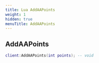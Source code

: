 ```yaml
---
title: Lua AddAAPoints
weight: 1
hidden: true
menuTitle: AddAAPoints
---
```

## AddAAPoints
```lua
client:AddAAPoints(int points); -- void
```